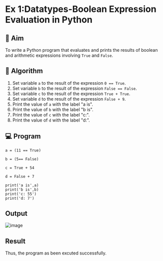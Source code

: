 
# Ex 1:Datatypes-Boolean Expression Evaluation in Python

## 🎯 Aim
To write a Python program that evaluates and prints the results of boolean and arithmetic expressions involving `True` and `False`.

## 🧠 Algorithm
1. Set variable `a` to the result of the expression `0 == True`.
2. Set variable `b` to the result of the expression `False == False`.
3. Set variable `c` to the result of the expression `True + True`.
4. Set variable `d` to the result of the expression `False + 9`.
5. Print the value of `a` with the label "a is".
6. Print the value of `b` with the label "b is".
7. Print the value of `c` with the label "c:".
8. Print the value of `d` with the label "d:".

## 💻 Program
```
a = (11 == True)

b = (5== False)

c = True + 54

d = False + 7

print('a is',a)
print('b is',b) 
print('c: 55')
print('d: 7')
```

## Output
![image](https://github.com/user-attachments/assets/d2edd81c-9338-484b-8b79-ff365d56cc7a)

## Result
Thus, the program as been excuted successfully.
